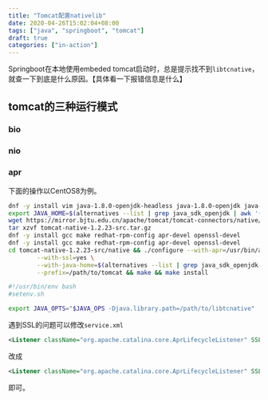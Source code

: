 ```yaml
---
title: "Tomcat配置nativelib"
date: 2020-04-26T15:02:04+08:00
tags: ["java", "springboot", "tomcat"]
draft: true
categories: ["in-action"]
---
```


Springboot在本地使用embeded tomcat启动时，总是提示找不到`libtcnative`，就查一下到底是什么原因。【具体看一下报错信息是什么】

<!--more-->

## tomcat的三种运行模式
### bio
### nio
### apr
下面的操作以CentOS8为例。

```bash
dnf -y install vim java-1.8.0-openjdk-headless java-1.8.0-openjdk java-1.8.0-openjdk-devel 
export JAVA_HOME=$(alternatives --list | grep java_sdk_openjdk | awk '{print $3}')
wget https://mirror.bjtu.edu.cn/apache/tomcat/tomcat-connectors/native/1.2.23/source/tomcat-native-1.2.23-src.tar.gz
tar xzvf tomcat-native-1.2.23-src.tar.gz
dnf -y install gcc make redhat-rpm-config apr-devel openssl-devel
dnf -y install gcc make redhat-rpm-config apr-devel openssl-devel
cd tomcat-native-1.2.23-src/native && ./configure --with-apr=/usr/bin/apr-1-config \
        --with-ssl=yes \
        --with-java-home=$(alternatives --list | grep java_sdk_openjdk | awk '{print $3}') \
        --prefix=/path/to/tomcat && make && make install
```

```bash
#!/usr/bin/env bash
#setenv.sh

export JAVA_OPTS="$JAVA_OPS -Djava.library.path=/path/to/libtcnative"
```

遇到SSL的问题可以修改`service.xml`

```xml
<Listener className="org.apache.catalina.core.AprLifecycleListener" SSLEngine="on" />
```

改成

```xml
<Listener className="org.apache.catalina.core.AprLifecycleListener" SSLEngine="off" />
```

即可。